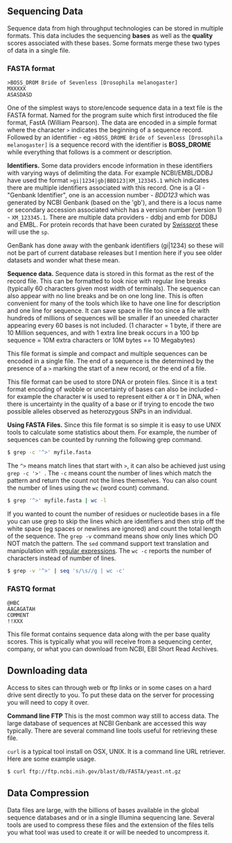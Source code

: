 ## Sequencing Data

Sequence data from high throughput technologies can be stored in multiple formats. This data includes the sequencing **bases** as well as the **quality** scores associated with these bases.  Some formats merge these two types of data in a single file.

### FASTA format

```
>BOSS_DROM Bride of Sevenless [Drosophila melanogaster]
MXXXXX
ASASDASD
```

One of the simplest ways to store/encode sequence data in a text file is the FASTA format. Named for the program suite which first introduced the file format, FastA (William Pearson). The data are encoded in a simple format where the character `>` indicates the beginning of a sequence record. Followed by an identifier - eg `>BOSS_DROME Bride of Sevenless [Drosophila melanogaster]` is a sequence record with the identifier is **BOSS_DROME** while everything that follows is a comment or description.  

**Identifiers.** Some data providers encode information in these identifiers with varying ways of delimiting the data. For example NCBI/EMBL/DDBJ have used the format `>gi|1234|gb|BBD123|XM_123345.1` which indicates there are multiple identifiers associated with this record. One is a GI - "Genbank Identifier", one is an accession number - *BDD123* which was generated by NCBI Genbank (based on the 'gb'), and there is a locus name or secondary accession associated which has a version number (version 1) - `XM_123345.1`. There are multiple data providers - ddbj and emb for DDBJ and EMBL.  For protein records that have been curated by [Swissprot](http://www.swissprot.org) these will use the `sp`.  

GenBank has done away with the genbank identifiers (gi|1234) so these will not be part of current database releases but I mention here if you see older datasets and wonder what these mean.

**Sequence data.** Sequence data is stored in this format as the rest of the record file. This can be formatted to look nice with regular line breaks (typically 60 characters given most width of terminals). The sequence can also appear with no line breaks and be on one long line. This is often convenient for many of the tools which like to have one line for description and one line for sequence. It can save space in file too since a file with hundreds of millions of sequences will be smaller if an uneeded character appearing every 60 bases is not included. (1 character = 1 byte, if there are 10 Million sequences, and with 1 extra line break occurs in a 100 bp sequence  = 10M extra characters or 10M bytes == 10 Megabytes)

This file format is simple and compact and multiple sequences can be encoded in a single file. The end of a sequence is the determined by the presence of a `>` marking the start of a new record, or the end of a file.

This file format can be used to store DNA or protein files. Since it is a text format encoding of wobble or uncertainty of bases can also be included - for example the character `W` is used to represent either `A` or `T` in DNA, when there is uncertainty in the quality of a base or if trying to encode the two possible alleles observed as heterozygous SNPs in an individual.

**Using FASTA Files.** Since this file format is so simple it is easy to use UNIX tools to calculate some statistics about them. For example, the number of sequences can be counted by running the following grep command.
```bash
$ grep -c '^>' myfile.fasta
```
The `^>` means match lines that start with `>`, it can also be achieved just using `grep -c '>' `. The `-c` means count the number of lines which match the pattern and return the count not the lines themselves.
You can also count the number of lines using the `wc` (word count) command.
```bash
$ grep '^>' myfile.fasta | wc -l
```

If you wanted to count the number of residues or nucleotide bases in a file you can use grep to skip the lines which are identifiers and then strip off the white space (eg spaces or newlines are ignored) and count the total length of the sequence. The `grep -v` command means show only lines which DO NOT match the pattern. The `sed` command support text translation and manipulation with [regular expressions](http://REGULAREXPRESSIONSWIKI). The `wc -c` reports the number of characters instead of number of lines.

```bash
$ grep -v '^>' | seq 's/\s//g | wc -c'
```

### FASTQ format

```
@HBC
AACAGATAH
COMMENT
!!XXX
```

This file format contains sequence data along with the per base quality scores. This is typically what you will receive from a sequencing center, company, or what you can download from NCBI, EBI Short Read Archives.


## Downloading data

Access to sites can through web or ftp links or in some cases on a hard drive sent directly to you.
To put these data on the server for processing you will need to copy it over.

**Command line FTP** This is the most common way still to access data. The large database of sequences at NCBI Genbank are accessed this way typically.  There are several command line tools useful for retrieving these file. 

`curl` is a typical tool install on OSX, UNIX. It is a command line URL retriever. Here are some example usage.

```bash
$ curl ftp://ftp.ncbi.nih.gov/blast/db/FASTA/yeast.nt.gz
```

## Data Compression

Data files are large, with the billions of bases available in the global sequence databases and or in a single Illumina sequencing lane.  Several tools are used to compress these files and the extension of the files tells you what tool was used to create it or will be needed to uncompress it.




